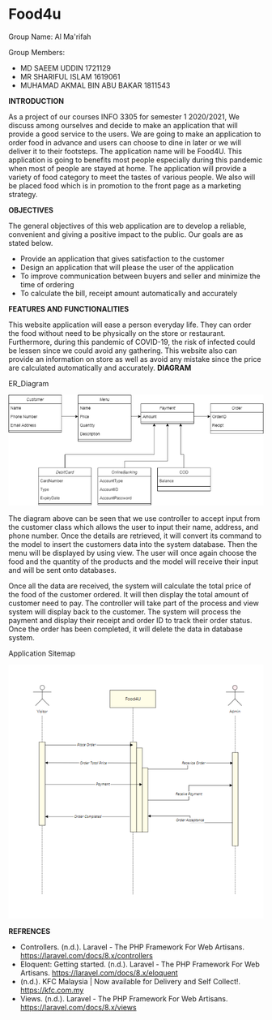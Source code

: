 # Food4u

Group Name: Al Ma'rifah

Group Members:
- MD SAEEM UDDIN 1721129
- MR SHARIFUL ISLAM 1619061
- MUHAMAD AKMAL BIN ABU BAKAR 1811543

**INTRODUCTION**

As a project of our courses INFO 3305 for semester 1 2020/2021, We discuss among ourselves and decide to make an application that will provide a good service to the users. We are going to make an application to order food in advance and users can choose to dine in later or we will deliver it to their footsteps. 
The application name will be Food4U. This application is going to benefits most people especially during this pandemic when most of people are stayed at home. The application will provide a variety of food category to meet the tastes of various people. We also will be placed food which is in promotion to the front page as a marketing strategy.

**OBJECTIVES**

The general objectives of this web application are to develop a reliable, convenient and giving a positive impact to the public. Our goals are as stated below.
- Provide an application that gives satisfaction to the customer
- Design an application that will please the user of the application
- To improve communication between buyers and seller and minimize the time of ordering
- To calculate the bill, receipt amount automatically and accurately


**FEATURES AND FUNCTIONALITIES**

This website application will ease a person everyday life. They can order the food without need to be physically on the store or restaurant. Furthermore, during this pandemic of COVID-19, the risk of infected could be lessen since we could avoid any gathering. This website also can provide an information on store as well as avoid any mistake since the price are calculated automatically and accurately.
 **DIAGRAM**
 
ER_Diagram

![ERD](erd.png)

The diagram above can be seen that we use controller to accept input from the customer class which allows the user to input their name, address, and phone number. Once the details are retrieved, it will convert its command to the model to insert the customers data into the system database. Then the menu will be displayed by using view. The user will once again choose the food and the quantity of the products and the model will receive their input and will be sent onto databases.

Once all the data are received, the system will calculate the total price of the food of the customer ordered. It will then display the total amount of customer need to pay. The controller will take part of the process and view system will display back to the customer. The system will process the payment and display their receipt and order ID to track their order status. Once the order has been completed, it will delete the data in database system.

   
Application Sitemap

![Sequance](Food4U_Sequance.png)
 
 **REFRENCES**
   - Controllers. (n.d.). Laravel - The PHP Framework For Web Artisans. https://laravel.com/docs/8.x/controllers
   - Eloquent: Getting started. (n.d.). Laravel - The PHP Framework For Web Artisans. https://laravel.com/docs/8.x/eloquent
   - (n.d.). KFC Malaysia | Now available for Delivery and Self Collect!. https://kfc.com.my
   - Views. (n.d.). Laravel - The PHP Framework For Web Artisans. https://laravel.com/docs/8.x/views
